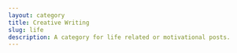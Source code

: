 ```yaml
---
layout: category
title: Creative Writing
slug: life
description: A category for life related or motivational posts.
---
```

